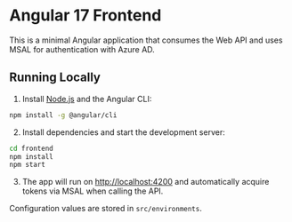 # Angular 17 Frontend

This is a minimal Angular application that consumes the Web API and uses MSAL for authentication with Azure AD.

## Running Locally

1. Install [Node.js](https://nodejs.org/) and the Angular CLI:

```bash
npm install -g @angular/cli
```

2. Install dependencies and start the development server:

```bash
cd frontend
npm install
npm start
```

3. The app will run on <http://localhost:4200> and automatically acquire tokens via MSAL when calling the API.

Configuration values are stored in `src/environments`.
